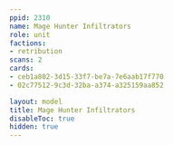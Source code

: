 ```yaml
---
ppid: 2310
name: Mage Hunter Infiltrators
role: unit
factions:
- retribution
scans: 2
cards:
- ceb1a802-3d15-33f7-be7a-7e6aab17f770
- 02c77512-9c3d-32ba-a374-a325159aa852

layout: model
title: Mage Hunter Infiltrators
disableToc: true
hidden: true
---
```

